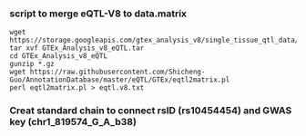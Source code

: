 
### script to merge eQTL-V8 to data.matrix
```
wget https://storage.googleapis.com/gtex_analysis_v8/single_tissue_qtl_data/GTEx_Analysis_v8_eQTL.tar
tar xvf GTEx_Analysis_v8_eQTL.tar
cd GTEx_Analysis_v8_eQTL
gunzip *.gz  
wget https://raw.githubusercontent.com/Shicheng-Guo/AnnotationDatabase/master/eQTL/GTEx/eqtl2matrix.pl
perl eqtl2matrix.pl > eqtl.v8.txt
```

### Creat standard chain to connect rsID (rs10454454) and GWAS key (chr1_819574_G_A_b38) 
